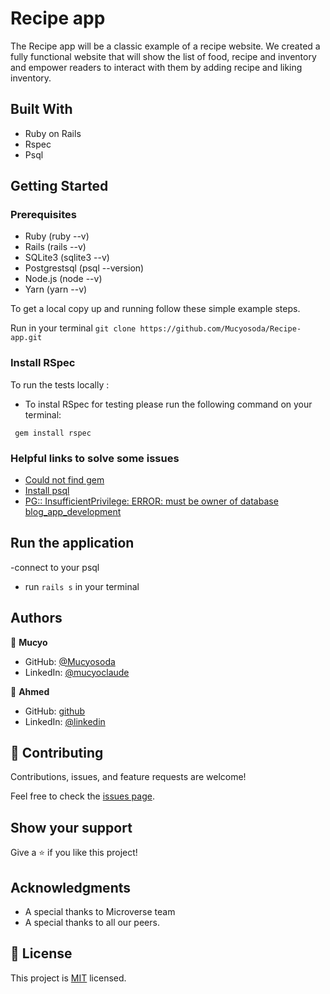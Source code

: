 # Recipe app
The Recipe app will be a classic example of a recipe website. We created a fully functional website that will show the list of food, recipe and inventory and empower readers to interact with them by adding recipe and liking inventory.

## Built With

* Ruby on Rails
* Rspec
* Psql

## Getting Started

### Prerequisites

* Ruby (ruby --v)
* Rails (rails --v)
* SQLite3 (sqlite3 --v)
* Postgrestsql (psql --version)
* Node.js (node --v)
* Yarn (yarn --v)

To get a local copy up and running follow these simple example steps.

Run in your terminal `git clone https://github.com/Mucyosoda/Recipe-app.git`

### Install RSpec

To run the tests locally :

* To instal RSpec for testing please run the following command on your terminal:

 ` gem install rspec`

### Helpful links to solve some issues

* [Could not find gem](https://stackoverflow.com/questions/32491201/could-not-find-gem-pg-0-12-4-ruby-in-any-of-the-gem-sources-listed-in-your)
* [Install psql](https://harshityadav95.medium.com/postgresql-in-windows-subsystem-for-linux-wsl-6dc751ac1ff3)
* [PG:: InsufficientPrivilege: ERROR:  must be owner of database blog_app_development](https://stackoverflow.com/questions/25610753/activerecordstatementinvalid-pgerror-error-must-be-owner-of-database)


## Run the application
-connect to your psql
-  run `rails s` in your terminal

## Authors
👤 **Mucyo**

- GitHub: [@Mucyosoda](https://github.com/mucyosoda)
- LinkedIn: [@mucyoclaude](https://www.linkedin.com/in/mucyoclaude)

👤 **Ahmed**
* GitHub: [github](https://github.com/ReAliens)
* LinkedIn: [@linkedin](https://www.linkedin.com/in/armali/)

## 🤝 Contributing

Contributions, issues, and feature requests are welcome!

Feel free to check the [issues page](../../issues).

## Show your support

Give a ⭐️ if you like this project!

## Acknowledgments

- A special thanks to Microverse team
- A special thanks to all our peers.

## 📝 License

This project is [MIT](./MIT.md) licensed.